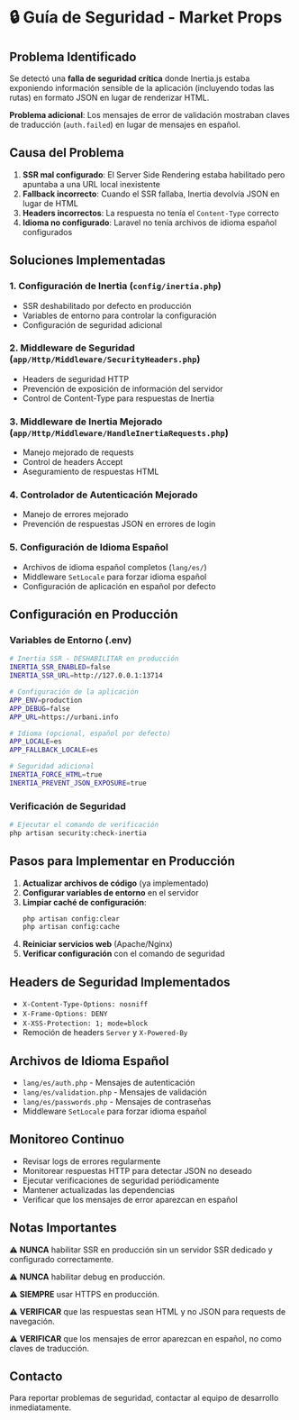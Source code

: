 # 🔒 Guía de Seguridad - Market Props

## Problema Identificado

Se detectó una **falla de seguridad crítica** donde Inertia.js estaba exponiendo información sensible de la aplicación (incluyendo todas las rutas) en formato JSON en lugar de renderizar HTML.

**Problema adicional**: Los mensajes de error de validación mostraban claves de traducción (`auth.failed`) en lugar de mensajes en español.

## Causa del Problema

1. **SSR mal configurado**: El Server Side Rendering estaba habilitado pero apuntaba a una URL local inexistente
2. **Fallback incorrecto**: Cuando el SSR fallaba, Inertia devolvía JSON en lugar de HTML
3. **Headers incorrectos**: La respuesta no tenía el `Content-Type` correcto
4. **Idioma no configurado**: Laravel no tenía archivos de idioma español configurados

## Soluciones Implementadas

### 1. Configuración de Inertia (`config/inertia.php`)
- SSR deshabilitado por defecto en producción
- Variables de entorno para controlar la configuración
- Configuración de seguridad adicional

### 2. Middleware de Seguridad (`app/Http/Middleware/SecurityHeaders.php`)
- Headers de seguridad HTTP
- Prevención de exposición de información del servidor
- Control de Content-Type para respuestas de Inertia

### 3. Middleware de Inertia Mejorado (`app/Http/Middleware/HandleInertiaRequests.php`)
- Manejo mejorado de requests
- Control de headers Accept
- Aseguramiento de respuestas HTML

### 4. Controlador de Autenticación Mejorado
- Manejo de errores mejorado
- Prevención de respuestas JSON en errores de login

### 5. Configuración de Idioma Español
- Archivos de idioma español completos (`lang/es/`)
- Middleware `SetLocale` para forzar idioma español
- Configuración de aplicación en español por defecto

## Configuración en Producción

### Variables de Entorno (.env)
```bash
# Inertia SSR - DESHABILITAR en producción
INERTIA_SSR_ENABLED=false
INERTIA_SSR_URL=http://127.0.0.1:13714

# Configuración de la aplicación
APP_ENV=production
APP_DEBUG=false
APP_URL=https://urbani.info

# Idioma (opcional, español por defecto)
APP_LOCALE=es
APP_FALLBACK_LOCALE=es

# Seguridad adicional
INERTIA_FORCE_HTML=true
INERTIA_PREVENT_JSON_EXPOSURE=true
```

### Verificación de Seguridad
```bash
# Ejecutar el comando de verificación
php artisan security:check-inertia
```

## Pasos para Implementar en Producción

1. **Actualizar archivos de código** (ya implementado)
2. **Configurar variables de entorno** en el servidor
3. **Limpiar caché de configuración**:
   ```bash
   php artisan config:clear
   php artisan config:cache
   ```
4. **Reiniciar servicios web** (Apache/Nginx)
5. **Verificar configuración** con el comando de seguridad

## Headers de Seguridad Implementados

- `X-Content-Type-Options: nosniff`
- `X-Frame-Options: DENY`
- `X-XSS-Protection: 1; mode=block`
- Remoción de headers `Server` y `X-Powered-By`

## Archivos de Idioma Español

- `lang/es/auth.php` - Mensajes de autenticación
- `lang/es/validation.php` - Mensajes de validación
- `lang/es/passwords.php` - Mensajes de contraseñas
- Middleware `SetLocale` para forzar idioma español

## Monitoreo Continuo

- Revisar logs de errores regularmente
- Monitorear respuestas HTTP para detectar JSON no deseado
- Ejecutar verificaciones de seguridad periódicamente
- Mantener actualizadas las dependencias
- Verificar que los mensajes de error aparezcan en español

## Notas Importantes

⚠️ **NUNCA** habilitar SSR en producción sin un servidor SSR dedicado y configurado correctamente.

⚠️ **NUNCA** habilitar debug en producción.

⚠️ **SIEMPRE** usar HTTPS en producción.

⚠️ **VERIFICAR** que las respuestas sean HTML y no JSON para requests de navegación.

⚠️ **VERIFICAR** que los mensajes de error aparezcan en español, no como claves de traducción.

## Contacto

Para reportar problemas de seguridad, contactar al equipo de desarrollo inmediatamente.

